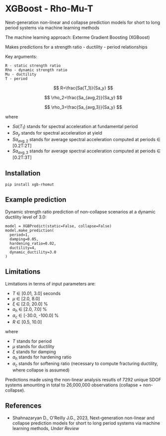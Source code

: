 # XGBoost - Rho-Mu-T

Next-generation non-linear and collapse prediction models for short to long period systems via machine learning methods

The machine learning approach: Exterme Gradient Boosting (XGBoost)

Makes predictions for a strength ratio - ductility - period relationships

Key arguments:

    R - static strength ratio
    Rho - dynamic strength ratio
    Mu - ductility
    T - period


$$
  R=\frac{Sa(T_1)}{Sa_y}
$$

$$
  \rho_2=\frac{Sa_{avg,2}}{Sa_y}
$$

$$
  \rho_3=\frac{Sa_{avg,3}}{Sa_y}
$$

where 

* $Sa(T_1)$ stands for spectral acceleration at fundamental period
* $Sa_y$ stands for spectral acceleration at yield
* $Sa_{avg,2}$ stands for average spectral acceleration computed at periods 
∈ [0.2T:2T]
* $Sa_{avg,3}$ stands for average spectral acceleration computed at periods 
∈ [0.2T:3T]


## Installation

    pip install xgb-rhomut

## Example prediction
Dynamic strength ratio prediction of non-collapse scenarios at a dynamic ductility level of 3.0:

    model = XGBPredict(static=False, collapse=False)
    model.make_prediction(
      period=1, 
      damping=0.05, 
      hardening_ratio=0.02, 
      ductility=4, 
      dynamic_ductility=3.0
    )

## Limitations
Limitations in terms of input parameters are:

* $T$ ∈ [0.01, 3.0] seconds
* $\mu$ ∈ [2.0, 8.0]
* $\xi$ ∈ [2.0, 20.0] %
* $a_h$ ∈ [2.0, 7.0] %
* $a_c$ ∈ [-30.0, -100.0] %
* $R$ ∈ [0.5, 10.0]

where

* $T$ stands for period
* $\mu$ stands for ductility
* $\xi$ stands for damping
* $a_h$ stands for hardening ratio
* $a_c$ stands for softening ratio (necessary to compute fracturing ductility, where collapse is assumed)

Predictions made using the non-linear analysis resutls of 7292 unique SDOF systems amounting in total to 26,000,000 observations (collapse + non-collapse). 


## References
* Shahnazaryan D., O'Reilly J.G., 2023, Next-generation non-linear and collapse prediction models for short to long period systems via machine learning methods, *Under Review*
